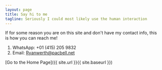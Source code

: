 ```yaml
---
layout: page
title: Say hi to me
tagline: Seriously I could most likely use the human interaction
---
```



If for some reason you are on this site and don't have my contact info, this is how you can reach me!
1. WhatsApp: +01 (415) 205 9832
2. Email: Ryanwerth@pacbell.net

[Go to the Home Page]({{ site.url }}{{ site.baseurl }})
